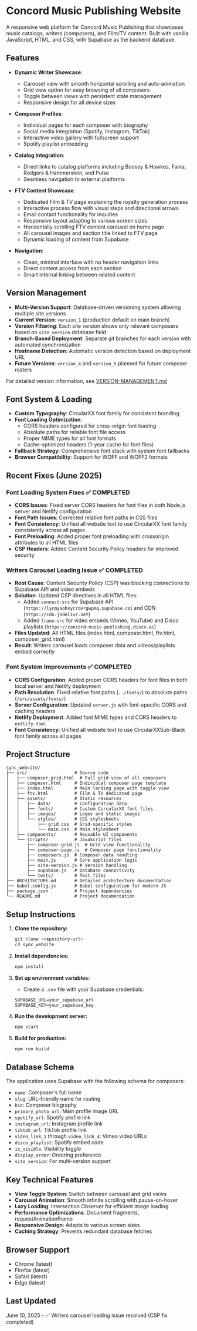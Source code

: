 # Concord Music Publishing Website

A responsive web platform for Concord Music Publishing that showcases music catalogs, writers (composers), and Film/TV content. Built with vanilla JavaScript, HTML, and CSS, with Supabase as the backend database.

## Features

- **Dynamic Writer Showcase**:
  - Carousel view with smooth horizontal scrolling and auto-animation
  - Grid view option for easy browsing of all composers
  - Toggle between views with persistent state management
  - Responsive design for all device sizes

- **Composer Profiles**:
  - Individual pages for each composer with biography
  - Social media integration (Spotify, Instagram, TikTok)
  - Interactive video gallery with fullscreen support
  - Spotify playlist embedding

- **Catalog Integration**:
  - Direct links to catalog platforms including Boosey & Hawkes, Fania, Rodgers & Hammerstein, and Pulse
  - Seamless navigation to external platforms

- **FTV Content Showcase**:
  - Dedicated Film & TV page explaining the royalty generation process
  - Interactive process flow with visual steps and directional arrows
  - Email contact functionality for inquiries
  - Responsive layout adapting to various screen sizes
  - Horizontally scrolling FTV content carousel on home page
  - All carousel images and section title linked to FTV page
  - Dynamic loading of content from Supabase

- **Navigation**:
  - Clean, minimal interface with no header navigation links
  - Direct content access from each section
  - Smart internal linking between related content

## Version Management

- **Multi-Version Support**: Database-driven versioning system allowing multiple site versions
- **Current Version**: `version_1` (production default on main branch)
- **Version Filtering**: Each site version shows only relevant composers based on `site_version` database field
- **Branch-Based Deployment**: Separate git branches for each version with automated synchronization
- **Hostname Detection**: Automatic version detection based on deployment URL
- **Future Versions**: `version_4` and `version_5` planned for future composer rosters

For detailed version information, see [VERSION-MANAGEMENT.md](VERSION-MANAGEMENT.md)

## Font System & Loading

- **Custom Typography**: CircularXX font family for consistent branding
- **Font Loading Optimization**: 
  - CORS headers configured for cross-origin font loading
  - Absolute paths for reliable font file access
  - Proper MIME types for all font formats
  - Cache-optimized headers (1-year cache for font files)
- **Fallback Strategy**: Comprehensive font stack with system font fallbacks
- **Browser Compatibility**: Support for WOFF and WOFF2 formats

## Recent Fixes (June 2025)

### Font Loading System Fixes ✅ COMPLETED
- **CORS Issues**: Fixed server CORS headers for font files in both Node.js server and Netlify configuration
- **Font Path Issues**: Corrected relative font paths in CSS files
- **Font Consistency**: Unified all website text to use CircularXX font family consistently across all pages
- **Font Preloading**: Added proper font preloading with crossorigin attributes to all HTML files
- **CSP Headers**: Added Content Security Policy headers for improved security

### Writers Carousel Loading Issue ✅ COMPLETED  
- **Root Cause**: Content Security Policy (CSP) was blocking connections to Supabase API and video embeds
- **Solution**: Updated CSP directives in all HTML files:
  - Added `connect-src` for Supabase API (`https://lycmyaohsycrdergwpmq.supabase.co`) and CDN (`https://cdn.jsdelivr.net`)
  - Added `frame-src` for video embeds (Vimeo, YouTube) and Disco playlists (`https://concord-music-publishing.disco.ac`)
- **Files Updated**: All HTML files (index.html, composer.html, ftv.html, composer_grid.html)
- **Result**: Writers carousel loads composer data and videos/playlists embed correctly

### Font System Improvements ✅ COMPLETED
- **CORS Configuration**: Added proper CORS headers for font files in both local server and Netlify deployment
- **Path Resolution**: Fixed relative font paths (`../fonts/`) to absolute paths (`/src/assets/fonts/`)
- **Server Configuration**: Updated `server.js` with font-specific CORS and caching headers
- **Netlify Deployment**: Added font MIME types and CORS headers to `netlify.toml`
- **Font Consistency**: Unified all website text to use CircularXXSub-Black font family across all pages

## Project Structure

```
sync_website/
├── src/                  # Source code
│   ├── composer_grid.html  # Full grid view of all composers
│   ├── composer.html     # Individual composer page template
│   ├── index.html        # Main landing page with toggle view
│   ├── ftv.html          # Film & TV dedicated page
│   ├── assets/           # Static resources
│   │   ├── data/         # Configuration data
│   │   ├── fonts/        # Custom CircularXX font files
│   │   ├── images/       # Logos and static images
│   │   └── styles/       # CSS stylesheets
│   │       ├── grid.css  # Grid-specific styles
│   │       └── main.css  # Main stylesheet
│   ├── components/       # Reusable UI components
│   └── scripts/          # JavaScript files
│       ├── composer-grid.js  # Grid view functionality
│       ├── composer-page.js  # Composer page functionality
│       ├── composers.js  # Composer data handling
│       ├── main.js       # Core application logic
│       ├── site-version.js # Version handling
│       ├── supabase.js   # Database connectivity
│       └── tests/        # Test files
├── ARCHITECTURE.md       # Detailed architecture documentation
├── babel.config.js       # Babel configuration for modern JS
├── package.json          # Project dependencies
└── README.md             # Project documentation
```

## Setup Instructions

1. **Clone the repository:**
   ```bash
   git clone <repository-url>
   cd sync_website
   ```

2. **Install dependencies:**
   ```bash
   npm install
   ```

3. **Set up environment variables:**
   - Create a `.env` file with your Supabase credentials:
   ```
   SUPABASE_URL=your_supabase_url
   SUPABASE_KEY=your_supabase_key
   ```

4. **Run the development server:**
   ```bash
   npm start
   ```

5. **Build for production:**
   ```bash
   npm run build
   ```

## Database Schema

The application uses Supabase with the following schema for composers:

- `name`: Composer's full name
- `slug`: URL-friendly name for routing
- `bio`: Composer biography
- `primary_photo_url`: Main profile image URL
- `spotify_url`: Spotify profile link
- `instagram_url`: Instagram profile link
- `tiktok_url`: TikTok profile link
- `video_link_1` through `video_link_4`: Vimeo video URLs
- `disco_playlist`: Spotify embed code
- `is_visible`: Visibility toggle
- `display_order`: Ordering preference
- `site_version`: For multi-version support

## Key Technical Features

- **View Toggle System**: Switch between carousel and grid views
- **Carousel Animation**: Smooth infinite scrolling with pause-on-hover
- **Lazy Loading**: Intersection Observer for efficient image loading
- **Performance Optimizations**: Document fragments, requestAnimationFrame
- **Responsive Design**: Adapts to various screen sizes
- **Caching Strategy**: Prevents redundant database fetches

## Browser Support

- Chrome (latest)
- Firefox (latest)
- Safari (latest)
- Edge (latest)

## Last Updated

June 10, 2025 - ✅ Writers carousel loading issue resolved (CSP fix completed)